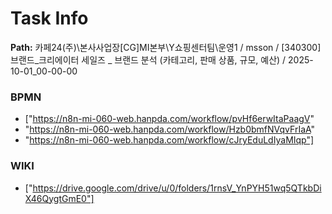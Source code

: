 # Task Info

**Path:** 카페24(주)\본사사업장\[CG]MI본부\Y쇼핑센터팀\운영1 / msson / [340300] 브랜드_크리에이터 세일즈 _ 브랜드 분석 (카테고리, 판매 상품, 규모, 예산) / 2025-10-01_00-00-00

### BPMN
- ["https://n8n-mi-060-web.hanpda.com/workflow/pvHf6erwItaPaagV"
- "https://n8n-mi-060-web.hanpda.com/workflow/Hzb0bmfNVqvFrIaA"
- "https://n8n-mi-060-web.hanpda.com/workflow/cJryEduLdIyaMIqp"]

### WIKI
- ["https://drive.google.com/drive/u/0/folders/1rnsV_YnPYH51wq5QTkbDiX46QygtGmE0"]

